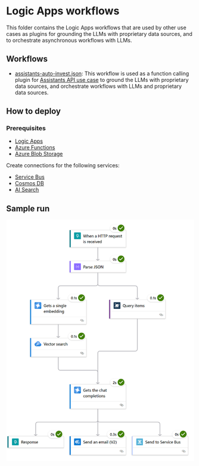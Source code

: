 # Logic Apps workflows
This folder contains the Logic Apps workflows that are used by other use cases as plugins for grounding the LLMs with proprietary data sources, and to orchestrate asynchronous workflows with LLMs.

## Workflows
- [assistants-auto-invest.json](./assistants-auto-invest.json): This workflow is used as a function calling plugin for [Assistants API use case](../../agents/assistants-api/azure-openai/function-calling-ea.ipynb) to ground the LLMs with proprietary data sources, and orchestrate workflows with LLMs and proprietary data sources.

## How to deploy

### Prerequisites
- [Logic Apps](https://azure.microsoft.com/en-us/services/logic-apps/)
- [Azure Functions](https://azure.microsoft.com/en-us/services/functions/)
- [Azure Blob Storage](https://azure.microsoft.com/en-us/services/storage/blobs/)

Create connections for the following services:
- [Service Bus](https://azure.microsoft.com/en-us/services/service-bus/)
- [Cosmos DB](https://azure.microsoft.com/en-us/services/cosmos-db/)
- [AI Search](https://azure.microsoft.com/en-us/services/search/)


## Sample run
![Logic Apps workflow](./data-collection-run.png)